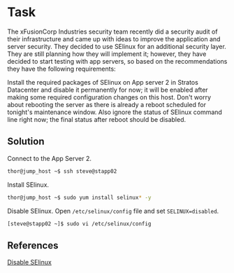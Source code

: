 # Task

The xFusionCorp Industries security team recently did a security audit of their infrastructure and came up with ideas to improve the application and server security. They decided to use SElinux for an additional security layer. They are still planning how they will implement it; however, they have decided to start testing with app servers, so based on the recommendations they have the following requirements:

Install the required packages of SElinux on App server 2 in Stratos Datacenter and disable it permanently for now; it will be enabled after making some required configuration changes on this host. Don't worry about rebooting the server as there is already a reboot scheduled for tonight's maintenance window. Also ignore the status of SElinux command line right now; the final status after reboot should be disabled.
## Solution
Connect to the App Server 2.

```sh
thor@jump_host ~$ ssh steve@stapp02
```

Install SElinux.

```sh
thor@jump_host ~$ sudo yum install selinux* -y
```

Disable SElinux. Open `/etc/selinux/config` file and set `SELINUX=disabled`.

```sh
[steve@stapp02 ~]$ sudo vi /etc/selinux/config
```

## References
 [Disable SElinux](https://linuxize.com/post/how-to-disable-selinux-on-centos-7/)
